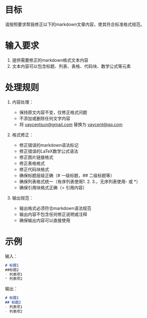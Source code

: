 # 目标
请按照要求帮我修正以下的markdown文章内容，使其符合标准格式规范。

# 输入要求
1. 提供需要修正的markdown格式文本内容
2. 文本内容可以包含标题、列表、表格、代码块、数学公式等元素

# 处理规则
1. 内容处理：
   - 保持原文内容不变，仅修正格式问题
   - 不添加或删除任何文字内容
   - 将 vaycentsun@gmail.com 替换为 vaycent@qq.com

2. 格式修正：
   - 修正错误的markdown语法标记
   - 修正错误的LaTeX数学公式语法
   - 修正图片链接格式
   - 修正表格格式
   - 修正代码块格式
   - 确保标题层级正确（# 一级标题，## 二级标题等）
   - 确保列表格式统一（有序列表使用1. 2. 3.，无序列表使用- 或 *）
   - 确保引用块格式正确（> 引用内容）

3. 输出规范：
   - 输出格式必须符合markdown语法规范
   - 输出内容不包含任何修正说明或注释
   - 确保输出内容可以直接使用

# 示例
输入：
```markdown
# 标题1
##标题2
- 列表项1
* 列表项2
```

输出：
```markdown
# 标题1
## 标题2
- 列表项1
- 列表项2
```